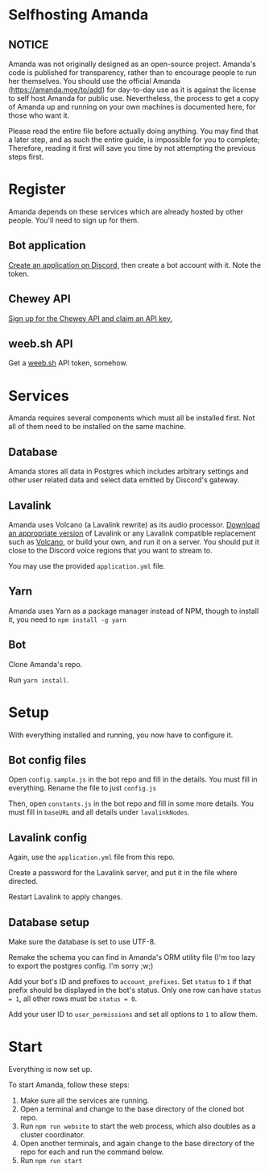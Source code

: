 # Selfhosting Amanda

## NOTICE

Amanda was not originally designed as an open-source project. Amanda's code is published for
transparency, rather than to encourage people to run her themselves.
You should use the official Amanda (https://amanda.moe/to/add) for day-to-day
use as it is against the license to self host Amanda for public use.
Nevertheless, the process to get a copy of Amanda up and
running on your own machines is documented here, for those who want it.

Please read the entire file before actually doing anything. You may find
that a later step, and as such the entire guide, is impossible for you
to complete; Therefore, reading it first will save you time by not attempting
the previous steps first.

# Register

Amanda depends on these services which are already hosted by other
people. You'll need to sign up for them.

## Bot application

[Create an application on Discord,](https://discord.com/developers/applications) then create a bot
account with it. Note the token.

## Chewey API

[Sign up for the Chewey API and claim an API key.](https://api.chewey-bot.top/random)

## weeb.sh API

Get a [weeb.sh](https://weeb.sh/) API token, somehow.

# Services

Amanda requires several components which must all be installed
first. Not all of them need to be installed on the same machine.

## Database

Amanda stores all data in Postgres which includes arbitrary settings and other user related data and select data emitted by Discord's gateway.

## Lavalink

Amanda uses Volcano (a Lavalink rewrite) as its audio processor. [Download an appropriate
version](https://github.com/lavalink-devs/Lavalink/blob/master/README.md#server-configuration) of Lavalink or any Lavalink compatible replacement such as [Volcano](https://github.com/AmandaDiscord/Volcano), or build your own, and run it on a server. You should put it
close to the Discord voice regions that you want to stream to.

You may use the provided `application.yml` file.

## Yarn
Amanda uses Yarn as a package manager instead of NPM, though to install it, you need to `npm install -g yarn`

## Bot

Clone Amanda's repo.

Run `yarn install`.

# Setup

With everything installed and running, you now have to configure it.

## Bot config files

Open `config.sample.js` in the bot repo and fill in the details. You
must fill in everything. Rename the file to just `config.js`

Then, open `constants.js` in the bot repo and fill in some more
details. You must fill in `baseURL` and all details under
`lavalinkNodes`.

## Lavalink config

Again, use the `application.yml` file from this repo.

Create a password for the Lavalink server, and put it in the file
where directed.

Restart Lavalink to apply changes.

## Database setup

Make sure the database is set to use UTF-8.

Remake the schema you can find in Amanda's ORM utility file (I'm too lazy to export the postgres config. I'm sorry ;w;)

Add your bot's ID and prefixes to `account_prefixes`. Set `status` to `1`
if that prefix should be displayed in the bot's status. Only one row can
have `status = 1`, all other rows must be `status = 0`.

Add your user ID to `user_permissions` and set all options to `1` to
allow them.

# Start

Everything is now set up.

To start Amanda, follow these steps:

1. Make sure all the services are running.
1. Open a terminal and change to the base directory of the cloned bot repo.
1. Run `npm run website` to start the web process, which also doubles as
   a cluster coordinator.
1. Open another terminals, and again change to the base directory of the
   repo for each and run the command below.
1. Run `npm run start`
